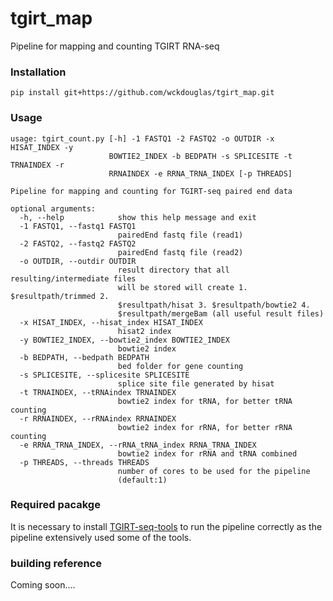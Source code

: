 # tgirt_map

Pipeline for mapping and counting TGIRT RNA-seq

### Installation ###

```
pip install git+https://github.com/wckdouglas/tgirt_map.git
```


### Usage ###

```
usage: tgirt_count.py [-h] -1 FASTQ1 -2 FASTQ2 -o OUTDIR -x HISAT_INDEX -y
                      BOWTIE2_INDEX -b BEDPATH -s SPLICESITE -t TRNAINDEX -r
                      RRNAINDEX -e RRNA_TRNA_INDEX [-p THREADS]

Pipeline for mapping and counting for TGIRT-seq paired end data

optional arguments:
  -h, --help            show this help message and exit
  -1 FASTQ1, --fastq1 FASTQ1
                        pairedEnd fastq file (read1)
  -2 FASTQ2, --fastq2 FASTQ2
                        pairedEnd fastq file (read2)
  -o OUTDIR, --outdir OUTDIR
                        result directory that all resulting/intermediate files
                        will be stored will create 1. $resultpath/trimmed 2.
                        $resultpath/hisat 3. $resultpath/bowtie2 4.
                        $resultpath/mergeBam (all useful result files)
  -x HISAT_INDEX, --hisat_index HISAT_INDEX
                        hisat2 index
  -y BOWTIE2_INDEX, --bowtie2_index BOWTIE2_INDEX
                        bowtie2 index
  -b BEDPATH, --bedpath BEDPATH
                        bed folder for gene counting
  -s SPLICESITE, --splicesite SPLICESITE
                        splice site file generated by hisat
  -t TRNAINDEX, --tRNAindex TRNAINDEX
                        bowtie2 index for tRNA, for better tRNA counting
  -r RRNAINDEX, --rRNAindex RRNAINDEX
                        bowtie2 index for rRNA, for better rRNA counting
  -e RRNA_TRNA_INDEX, --rRNA_tRNA_index RRNA_TRNA_INDEX
                        bowtie2 index for rRNA and tRNA combined
  -p THREADS, --threads THREADS
                        number of cores to be used for the pipeline
                        (default:1)
```


### Required pacakge ###
It is necessary to install [TGIRT-seq-tools](https://github.com/wckdouglas/tgirt_seq_tools) to run the pipeline correctly as the pipeline extensively used some of the tools.

### building reference ###

Coming soon....
